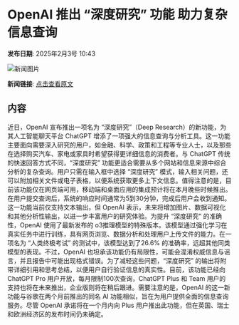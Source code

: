 # OpenAI 推出 “深度研究” 功能 助力复杂信息查询

**发布日期**: 2025年2月3号 10:43

![新闻图片](https://pic.chinaz.com/picmap/202302112107341554_1.jpg)

**新闻链接**: [点击查看原文](https://www.aibase.com/zh/news/15048)

## 内容

近日，OpenAI 宣布推出一项名为 “深度研究”（Deep Research）的新功能，为其人工智能聊天平台 ChatGPT 增添了一项强大的信息查询与分析工具。这一功能主要面向需要深入研究的用户，如金融、科学、政策和工程等专业人士，以及那些在选择购买汽车、家电或家具时希望获得更详细信息的消费者。与 ChatGPT 传统的快速回答方式不同，“深度研究” 功能更适合需要从多个网站和信息来源中综合分析的复杂查询。用户只需在输入框中选择 “深度研究” 模式，输入相关问题，还可以附加相关文件或电子表格，以便系统获取更多上下文信息。值得注意的是，目前该功能仅在网页端可用，移动端和桌面应用的集成预计将在本月晚些时候推出。在用户提交查询后，系统的响应时间通常为5到30分钟，完成后用户会收到通知。这一功能当前仅支持文本输出，但 OpenAI 表示，未来将增加图片、数据可视化和其他分析性输出，以进一步丰富用户的研究体验。为提升 “深度研究” 的准确性，OpenAI 使用了最新发布的 o3推理模型的特殊版本。该模型通过强化学习在真实任务中进行训练，具有网页浏览、数据分析和处理用户上传文件的能力。在一项名为 “人类终极考试” 的测试中，该模型达到了26.6% 的准确率，远超其他同类模型的表现。不过，OpenAI 也坦承该功能仍有局限性，可能会混淆权威信息与谣言，并且报告中可能出现格式错误。为了减轻这些问题，“深度研究” 的输出将附带详细引用和思考总结，以便用户自行验证信息的真实性。目前，该功能已经向 ChatGPT Pro 用户开放，每月限制100次查询，ChatGPT Plus 和 Team 用户的支持也将在未来推出，企业版则将在稍后跟进。需要注意的是，OpenAI 的这一新功能与谷歌在两个月前推出的同名 AI 功能相似，旨在为用户提供全面的信息查询服务。尽管 OpenAI 承诺将在一个月内向 Plus 用户推出此功能，但在英国、瑞士和欧洲经济区的发布时间仍未确定。
